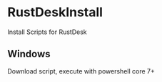 # RustDeskInstall
Install Scripts for RustDesk

## Windows
Download script, execute with powershell core 7+
